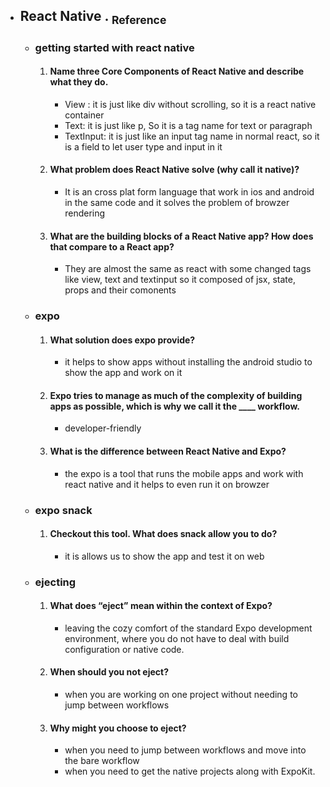 - ## React Native .  [<sub>    Reference </sub>](https://reactnative.dev/docs/getting-started)
   - ### getting started with react native
      1. #### Name three Core Components of React Native and describe what they do.
         - View : it is just like div without scrolling, so it is a react native container
         - Text: it is just like p, So it is a tag name for text or paragraph
         - TextInput: it is just like an input tag name in normal react, so it is a field to let user type and input in it
      2. #### What problem does React Native solve (why call it native)?
         - It is an cross plat form language that work in ios and android in the same code and it solves the problem of browzer rendering
      3. #### What are the building blocks of a React Native app? How does that compare to a React app?
         - They are almost the same as react with some changed tags like view, text and textinput 
         so it composed of jsx, state, props and their comonents
   - ### expo
      1. #### What solution does expo provide?
         - it helps to show apps without installing the android studio to show the app and work on it 
      2. #### Expo tries to manage as much of the complexity of building apps as possible, which is why we call it the ____ workflow.
         - developer-friendly
      3. #### What is the difference between React Native and Expo?
         - the expo is a tool that runs the mobile apps and work with react native and it helps to even run it on browzer
   - ### expo snack
      1. #### Checkout this tool. What does snack allow you to do?
         - it is allows us to show the app and test it on web
   - ### ejecting
      1. #### What does “eject” mean within the context of Expo?
         - leaving the cozy comfort of the standard Expo development environment, where you do not have to deal with build configuration or native code.
      2. #### When should you not eject?
         - when you are working on one project without needing to jump between workflows
      3. #### Why might you choose to eject?
         - when you need to jump between workflows and move into the bare workflow
         - when you need to get the native projects along with ExpoKit.
